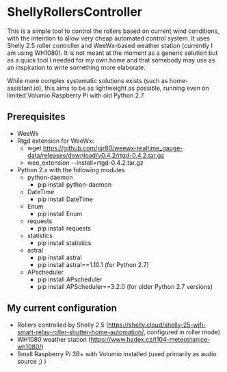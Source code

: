 # ShellyRollersController

This is a simple tool to control the rollers based on current wind conditions, with the intention to allow very cheap automated control system. It uses Shelly 2.5 roller controller and WeeWx-based weather station (currently I am using WH1080). It is not meant at the moment as a generic solution but as a quick tool I needed for my own home and that somebody may use as an inspiration to write something more elaborate.

While more complex systematic solutions exists (such as home-assistant.io), this aims to be as lightweight as possible, running even on limited Volumio Raspberry Pi with old Python 2.7.

## Prerequisites

* WeeWx
* Rtgd extension for WeeWx:
  * wget https://github.com/gjr80/weewx-realtime_gauge-data/releases/download/v0.4.2/rtgd-0.4.2.tar.gz
  * wee_extension --install=rtgd-0.4.2.tar.gz
* Python 2.x with the following modules
  * python-daemon
    * pip install python-daemon
  * DateTime
    * pip install DateTime
  * Enum
    * pip install Enum
  * requests
    * pip install requests
  * statistics
    * pip install statistics
  * astral
    * pip install astral
    * pip install astral==1.10.1 (for Python 2.7)
  * APscheduler
    * pip install APscheduler
    * pip install APScheduler==3.2.0 (for older Python 2.7 versions)

## My current configuration

* Rollers controlled by Shelly 2.5 (https://shelly.cloud/shelly-25-wifi-smart-relay-roller-shutter-home-automation/, configured in roller mode)
* WH1080 weather station (https://www.hadex.cz/t104-meteostanice-wh1080/)
* Small Raspberry Pi 3B+ with Volumio installed (used primarily as audio source ;) )
